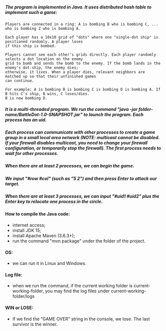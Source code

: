 ##### The program is implemented in Java. It uses distributed hash table to implement such a game:
```
Players are connected in a ring: A is bombing B who is bombing C, ... who is bombing Z who is bombing A.

Each player has a 10x10 grid of "dots" where one "single-dot ship" is positioned randomly. A player loses
if this ship is bombed.

Players cannot see each other's grids directly. Each player randomly selects a dot location on the enemy
grid to bomb and sends the bomb to the enemy. If the bomb lands in the enemy's dot-ship, the enemy dies;
otherwise, it lives. When a player dies, relevant neighbors are matched up so that their unfinished games
can continue.

For example: A is bombing B is bombing C is bombing D is bombing A. If B hits C's ship, B wins, C loses/dies.
B is now bombing D.
```

##### It is a multi-threaded program. We run the command "java -jar folder-name/BattleDot-1.0-SNAPSHOT.jar" to launch the program. Each process has an uid.

##### Each process can communicate with other processes to create a game group in a small local area network (NOTE: multicast cannot be disabled. If your firewall disables multicast, you need to change your firewall configuration, or temporarily stop the firewall). The first process needs to wait for other processes.

##### When there are at least 2 processes, we can begin the game.

##### We input "#row #col" (such as "5 2") and then press Enter to attack our target.

##### When there are at least 3 processes, we can input "#uid1 #uid2" plus the Enter key to relocate one process in the circle.


#### How to compile the Java code:
* internet access;
* install JDK 15;
* install Apache Maven (3.6.3+);
* run the command "mvn package" under the folder of the project.


#### OS:
* we can run it in Linux and Windows.


#### Log file:
* when we run the command, if the current working folder is current-working-folder, you may find the log files under current-working-folder/logs


#### WIN or LOSE:
* If we find the "GAME OVER" string in the console, we lose. The last survivor is the winner.

